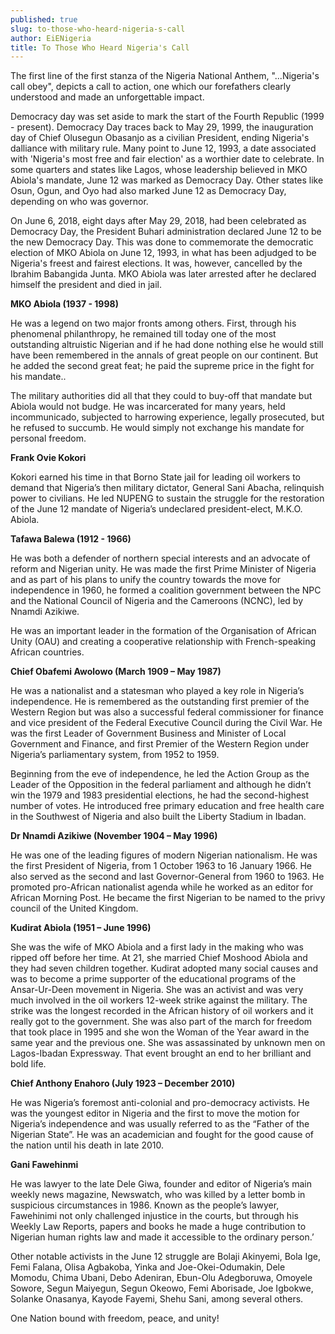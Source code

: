```yaml
---
published: true
slug: to-those-who-heard-nigeria-s-call
author: EiENigeria
title: To Those Who Heard Nigeria's Call
---
```

The first line of the first stanza of the Nigeria National Anthem, "...Nigeria's call obey", depicts a call to action, one which our forefathers clearly understood and made an unforgettable impact.

Democracy day was set aside to mark the start of the Fourth Republic (1999 - present). Democracy Day traces back to May 29, 1999, the inauguration day of Chief Olusegun Obasanjo as a civilian President, ending Nigeria's dalliance with military rule. Many point to June 12, 1993, a date associated with 'Nigeria's most free and fair election' as a worthier date to celebrate. In some quarters and states like Lagos, whose leadership believed in MKO Abiola's mandate, June 12 was marked as Democracy Day. Other states like Osun, Ogun, and Oyo had also marked June 12 as Democracy Day, depending on who was governor.

On June 6, 2018, eight days after May 29, 2018, had been celebrated as Democracy Day, the President Buhari administration declared June 12 to be the new Democracy Day. This was done to commemorate the democratic election of MKO Abiola on June 12, 1993, in what has been adjudged to be Nigeria's freest and fairest elections. It was, however, cancelled by the Ibrahim Babangida Junta. MKO Abiola was later arrested after he declared himself the president and died in jail.

**MKO Abiola (1937 - 1998)**

He was a legend on two major fronts among others. First, through his phenomenal philanthropy, he remained till today one of the most outstanding altruistic Nigerian and if he had done nothing else he would still have been remembered in the annals of great people on our continent. But he added the second great feat; he paid the supreme price in the fight for his mandate..

The military authorities did all that they could to buy-off that mandate but Abiola would not budge. He was incarcerated for many years, held incommunicado, subjected to harrowing experience, legally prosecuted, but he refused to succumb. He would simply not exchange his mandate for personal freedom.

**Frank Ovie Kokori**

Kokori earned his time in that Borno State jail for leading oil workers to demand that Nigeria’s then military dictator, General Sani Abacha, relinquish power to civilians. He led NUPENG to sustain the struggle for the restoration of the June 12 mandate of Nigeria’s undeclared president-elect, M.K.O. Abiola.

**Tafawa Balewa (1912 - 1966)**

He was both a defender of northern special interests and an advocate of reform and Nigerian unity. He was made the first Prime Minister of Nigeria and as part of his plans to unify the country towards the move for independence in 1960, he formed a coalition government between the NPC and the National Council of Nigeria and the Cameroons (NCNC), led by Nnamdi Azikiwe.

He was an important leader in the formation of the Organisation of African Unity (OAU) and creating a cooperative relationship with French-speaking African countries.

**Chief Obafemi Awolowo (March 1909 – May 1987)**

He was a nationalist and a statesman who played a key role in Nigeria’s independence. He is remembered as the outstanding first premier of the Western Region but was also a successful federal commissioner for finance and vice president of the Federal Executive Council during the Civil War. He was the first Leader of Government Business and Minister of Local Government and Finance, and first Premier of the Western Region under Nigeria’s parliamentary system, from 1952 to 1959.

Beginning from the eve of independence, he led the Action Group as the Leader of the Opposition in the federal parliament and although he didn’t win the 1979 and 1983 presidential elections, he had the second-highest number of votes. He introduced free primary education and free health care in the Southwest of Nigeria and also built the Liberty Stadium in Ibadan.

**Dr Nnamdi Azikiwe (November 1904 – May 1996)**

He was one of the leading figures of modern Nigerian nationalism. He was the first President of Nigeria, from 1 October 1963 to 16 January 1966. He also served as the second and last Governor-General from 1960 to 1963. He promoted pro-African nationalist agenda while he worked as an editor for African Morning Post. He became the first Nigerian to be named to the privy council of the United Kingdom.

**Kudirat Abiola (1951 – June 1996)**

She was the wife of MKO Abiola and a first lady in the making who was ripped off before her time. At 21, she married Chief Moshood Abiola and they had seven children together. Kudirat adopted many social causes and was to become a prime supporter of the educational programs of the Ansar-Ur-Deen movement in Nigeria.
She was an activist and was very much involved in the oil workers 12-week strike against the military. The strike was the longest recorded in the African history of oil workers and it really got to the government. She was also part of the march for freedom that took place in 1995 and she won the Woman of the Year award in the same year and the previous one. She was assassinated by unknown men on Lagos-Ibadan Expressway. That event brought an end to her brilliant and bold life.

**Chief Anthony Enahoro (July 1923 – December 2010)**

He was Nigeria’s foremost anti-colonial and pro-democracy activists. He was the youngest editor in Nigeria and the first to move the motion for Nigeria’s independence and was usually referred to as the “Father of the Nigerian State”. He was an academician and fought for the good cause of the nation until his death in late 2010.

**Gani Fawehinmi**

He was lawyer to the late Dele Giwa,  founder and editor of Nigeria’s main weekly news magazine, Newswatch, who was killed by a letter bomb in suspicious circumstances in 1986. Known as the people’s lawyer, Fawehinimi not only challenged injustice in the courts, but through his Weekly Law Reports, papers and books he made a huge contribution to Nigerian human rights law and made it accessible to the ordinary person.’

Other notable activists in the June 12 struggle are Bolaji Akinyemi, Bola Ige, Femi Falana, Olisa Agbakoba, Yinka and Joe-Okei-Odumakin, Dele Momodu, Chima Ubani, Debo Adeniran, Ebun-Olu Adegboruwa, Omoyele Sowore, Segun Maiyegun, Segun Okeowo, Femi Aborisade, Joe Igbokwe, Solanke Onasanya, Kayode Fayemi, Shehu Sani, among several others.

One Nation bound with freedom, peace, and unity!
